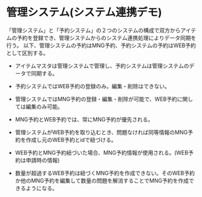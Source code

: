 # 管理システム(システム連携デモ)

「管理システム」と「予約システム」の２つのシステムの構成で双方からアイテムの予約を登録でき、管理システムからのシステム連携処理によりデータ同期を行う。
以下、管理システムの予約はMNG予約、予約システムの予約はWEB予約として区別する。

* アイテムマスタは管理システムで管理し、予約システムは管理システムのデータで同期する。

* 予約システムではWEB予約の登録のみ。編集・削除はできない。

* 管理システムではMNG予約の登録・編集・削除が可能で、WEB予約に関しては編集のみ可能。

* MNG予約とWEB予約では、常にMNG予約が優先される。

* 管理システムがWEB予約を取り込むとき、問題なければ同等情報のMNG予約を作成し元のWEB予約とidで紐づける。

* WEB予約とMNG予約紐づいた場合、MNG予約情報が使用される。(WEB予約は申請時の情報)

* 数量が超過するWEB予約は紐づくMNG予約を作成できない。そのWEB予約か他のMNG予約を編集して数量の問題を解消することでMNG予約を作成できるようになる。
